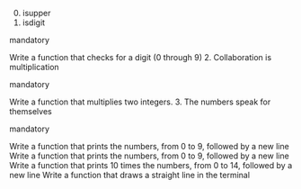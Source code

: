 0. isupper
1. isdigit

mandatory

Write a function that checks for a digit (0 through 9)
2. Collaboration is multiplication

mandatory

Write a function that multiplies two integers.
3. The numbers speak for themselves

mandatory

Write a function that prints the numbers, from 0 to 9, followed by a new line
Write a function that prints the numbers, from 0 to 9, followed by a new line
Write a function that prints 10 times the numbers, from 0 to 14, followed by a new line
Write a function that draws a straight line in the terminal

